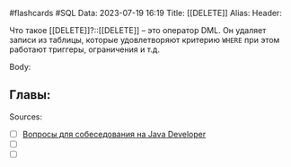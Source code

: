#flashcards #SQL 
Data: 2023-07-19 16:19
Title: [[DELETE]]
Alias:
Header:

Что такое [[DELETE]]?::[[DELETE]] – это оператор DML. Он удаляет записи из таблицы, которые удовлетворяют критерию `WHERE` при этом работают триггеры, ограничения и т.д.
<!--SR:!2023-11-03,10,410-->



Body:




Главы:
-


Sources:
- [ ] [Вопросы для собеседования на Java Developer](https://github.com/enhorse/java-interview/blob/master/README.md#%D0%9E%D0%9E%D0%9F)
- [ ] []()
- [ ] []()
